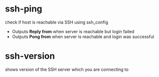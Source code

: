 ssh-ping
========
check if host is reachable via SSH using ssh_config

* Outputs **Reply from** when server is reachable but login failed
* Outputs **Pong from** when server is reachable and login was successful

ssh-version
===========
shows version of the SSH server which you are connecting to


